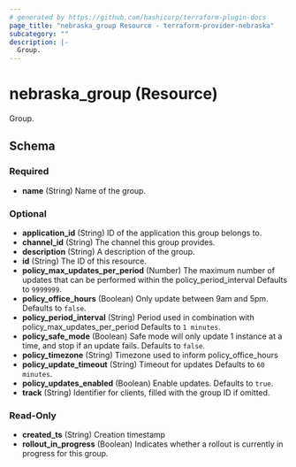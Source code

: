 ```yaml
---
# generated by https://github.com/hashicorp/terraform-plugin-docs
page_title: "nebraska_group Resource - terraform-provider-nebraska"
subcategory: ""
description: |-
  Group.
---
```


# nebraska_group (Resource)

Group.



<!-- schema generated by tfplugindocs -->
## Schema

### Required

- **name** (String) Name of the group.

### Optional

- **application_id** (String) ID of the application this group belongs to.
- **channel_id** (String) The channel this group provides.
- **description** (String) A description of the group.
- **id** (String) The ID of this resource.
- **policy_max_updates_per_period** (Number) The maximum number of updates that can be performed within the policy_period_interval Defaults to `9999999`.
- **policy_office_hours** (Boolean) Only update between 9am and 5pm. Defaults to `false`.
- **policy_period_interval** (String) Period used in combination with policy_max_updates_per_period Defaults to `1 minutes`.
- **policy_safe_mode** (Boolean) Safe mode will only update 1 instance at a time, and stop if an update fails. Defaults to `false`.
- **policy_timezone** (String) Timezone used to inform policy_office_hours
- **policy_update_timeout** (String) Timeout for updates Defaults to `60 minutes`.
- **policy_updates_enabled** (Boolean) Enable updates. Defaults to `true`.
- **track** (String) Identifier for clients, filled with the group ID if omitted.

### Read-Only

- **created_ts** (String) Creation timestamp
- **rollout_in_progress** (Boolean) Indicates whether a rollout is currently in progress for this group.


